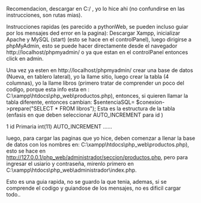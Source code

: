 Recomendacion, descargar en C:/ , yo lo hice ahi (no confundirse en las instrucciones, son rutas mias).

Instrucciones rapidas (es parecido a pythonWeb, se pueden incluso guiar por los mensajes ded error en la pagina): Descargar Xampp, inicializar Apache y MySQL (start) (esto se hace en el controlPanel), luego dirigirse a phpMyAdmin, esto se puede hacer directamente desde el navegador http://localhost/phpmyadmin/ o ya que estan en el controlPanel entonces click en admin.

Una vez ya esten en http://localhost/phpmyadmin/ crear una base de datos (Nueva, en tablero lateral), yo la llame sitio, luego crear la tabla (4 columnas), yo la llame libros (primero tratar de comprender un poco del codigo, porque esta info esta en : C:\xampp\htdocs\php_web\productos.php), entonces, si quieren llamar la tabla diferente, entonces cambian: $sentenciaSQL= $conexion->prepare("SELECT * FROM libros"); Esta es la estructura de la tabla (enfasis en que deben seleccionar AUTO_INCREMENT para id )

1 id Primaria int(11) AUTO_INCREMENT ......

luego, para cargar las paginas que yo hice, deben comenzar a llenar la base de datos con los nombres en: C:\xampp\htdocs\php_web\productos.php), esto se hace en http://127.0.0.1/php_web/administrador/seccion/productos.php, pero para ingresar el usiario y contraseña, mirenlo primero en C:\xampp\htdocs\php_web\administrador\index.php.

Esto es una guia rapida, no se guardo la que tenia, ademas, si se comprende el codigo y guiandose de los mensajes, no es dificil cargar todo..
